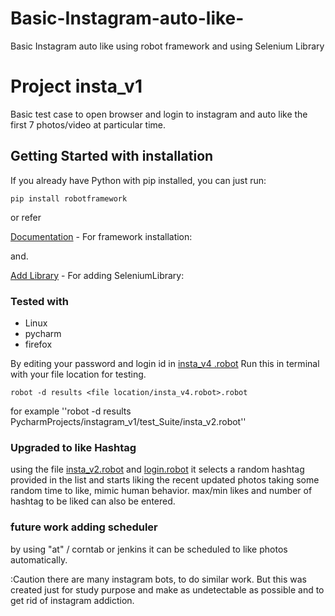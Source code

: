 # Basic-Instagram-auto-like-
Basic Instagram auto like using robot framework and using Selenium Library

# Project insta_v1
Basic test case to open browser and login to instagram and auto like the first 7 photos/video at particular time.

## Getting Started with installation 

If you already have Python with pip installed, you can just  run:

```
pip install robotframework

```
or refer 

[Documentation](https://robotframework.org/#documentation) - For framework installation:

and.

[Add Library](https://robotframework.org/SeleniumLibrary/) - For adding SeleniumLibrary:
### Tested with
* Linux
* pycharm
* firefox


By editing your password and login id in  [insta_v4 .robot](https://github.com/santoshkrishnanr/Basic-Instagram-auto-like-/blob/master/insta_v4%20.robot)
 Run this in terminal with your file location for testing.
```
robot -d results <file location/insta_v4.robot>.robot
```

 for example ''robot -d results PycharmProjects/instagram_v1/test_Suite/insta_v2.robot''

### Upgraded to like Hashtag
using the file [insta_v2.robot](https://github.com/santoshkrishnanr/Basic-Instagram-auto-like-/blob/hash_tag/insta_v2.robot) and [login.robot](https://github.com/santoshkrishnanr/Basic-Instagram-auto-like-/blob/hash_tag/login.robot)
it selects a random hashtag provided in the list and starts liking the recent updated photos taking some random time to like, mimic human behavior. max/min likes and number of hashtag to be liked can also be entered.



### future work adding scheduler 

by using "at" / corntab or jenkins it can be scheduled to like photos automatically.

:Caution there are many instagram bots, to do similar work. But this was created just for study purpose and make as undetectable as possible and to get rid of instagram addiction. 
